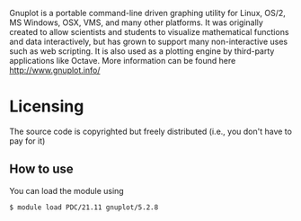 Gnuplot is a portable command-line driven graphing utility for Linux, OS/2, MS Windows, OSX, VMS, and many other platforms.
It was originally created to allow scientists and students to visualize mathematical functions and data interactively,
but has grown to support many non-interactive uses such as web scripting.
It is also used as a plotting engine by third-party applications like Octave.
More information can be found here <http://www.gnuplot.info/>

# Licensing
The source code is copyrighted but freely distributed (i.e., you don't have to pay for it)


## How to use

You can load the module using
```
$ module load PDC/21.11 gnuplot/5.2.8

```
